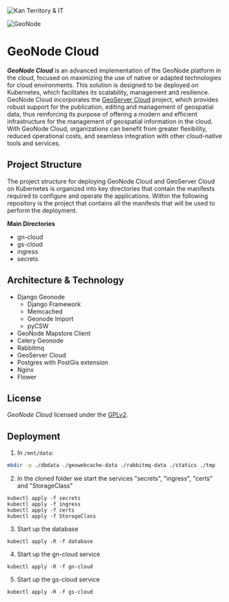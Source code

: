 ![Kan Territory & IT](https://kan.com.ar/wp-content/uploads/2024/01/logoSM.png)

![GeoNode](https://geonode.org/static/img/geonode_logo.png)

# GeoNode Cloud

<i>**GeoNode Cloud**</i> is an advanced implementation of the GeoNode platform in the cloud, focused on maximizing the use of native or adapted technologies for cloud environments. This solution is designed to be deployed on Kubernetes, which facilitates its scalability, management and resilience.
GeoNode Cloud incorporates the [GeoServer Cloud](https://github.com/geoserver/geoserver-cloud) project, which provides robust support for the publication, editing and management of geospatial data, thus reinforcing its purpose of offering a modern and efficient infrastructure for the management of geospatial information in the cloud.
With GeoNode Cloud, organizations can benefit from greater flexibility, reduced operational costs, and seamless integration with other cloud-native tools and services.

## Project Structure

The project structure for deploying GeoNode Cloud and GeoServer Cloud on Kubernetes is organized into key directories that contain the manifests required to configure and operate the applications. Within the following repository is the project that contains all the manifests that will be used to perform the deployment.

**Main Directories**

* gn-cloud
* gs-cloud
* ingress
* secrets

## Architecture & Technology

* Django Geonode
    * Django Framework
    * Memcached
    * Geonode Import
    * pyCSW
* GeoNode Mapstore Client
* Celery Geonode
* Rabbitmq
* GeoServer Cloud
* Postgres with PostGis extension
* Nginx
* Flower

## License

*GeoNode Cloud* licensed under the [GPLv2](LICENSE.txt).

## Deployment

1. In `/mnt/data`:

``` bash
mkdir -p ./dbdata ./geowebcache-data ./rabbitmq-data ./statics ./tmp
```

2. In the cloned folder we start the services "secrets", "ingress", "certs" and "StorageClass"

```
kubectl apply -f secrets
kubectl apply -f ingress
kubectl apply -f certs
kubectl apply -f StorageClass
```

3. Start up the database

`kubectl apply -R -f database`

4. Start up the gn-cloud service

`kubectl apply -R -f gn-cloud`

5. Start up the gs-cloud service

`kubectl apply -R -f gs-cloud`
